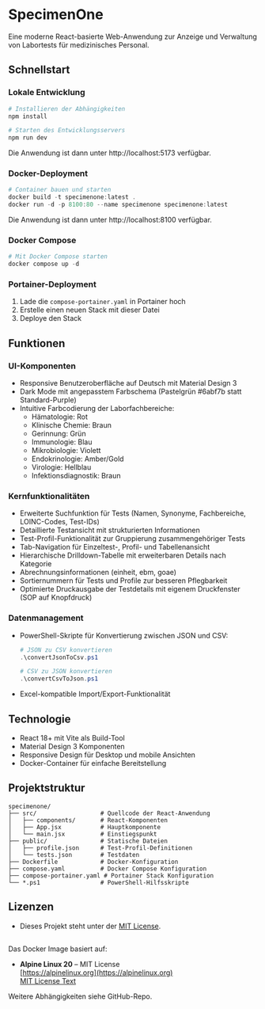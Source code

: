 # SpecimenOne

Eine moderne React-basierte Web-Anwendung zur Anzeige und Verwaltung von Labortests für medizinisches Personal.

## Schnellstart

### Lokale Entwicklung

```powershell
# Installieren der Abhängigkeiten
npm install

# Starten des Entwicklungsservers
npm run dev
```
Die Anwendung ist dann unter http://localhost:5173 verfügbar.

### Docker-Deployment

```powershell
# Container bauen und starten
docker build -t specimenone:latest .
docker run -d -p 8100:80 --name specimenone specimenone:latest
```
Die Anwendung ist dann unter http://localhost:8100 verfügbar.

### Docker Compose

```powershell
# Mit Docker Compose starten
docker compose up -d
```

### Portainer-Deployment

1. Lade die `compose-portainer.yaml` in Portainer hoch
2. Erstelle einen neuen Stack mit dieser Datei
3. Deploye den Stack

## Funktionen

### UI-Komponenten
- Responsive Benutzeroberfläche auf Deutsch mit Material Design 3
- Dark Mode mit angepasstem Farbschema (Pastelgrün #6abf7b statt Standard-Purple)
- Intuitive Farbcodierung der Laborfachbereiche:
  - Hämatologie: Rot
  - Klinische Chemie: Braun
  - Gerinnung: Grün
  - Immunologie: Blau
  - Mikrobiologie: Violett
  - Endokrinologie: Amber/Gold
  - Virologie: Hellblau
  - Infektionsdiagnostik: Braun

### Kernfunktionalitäten
- Erweiterte Suchfunktion für Tests (Namen, Synonyme, Fachbereiche, LOINC-Codes, Test-IDs)
- Detaillierte Testansicht mit strukturierten Informationen
- Test-Profil-Funktionalität zur Gruppierung zusammengehöriger Tests
- Tab-Navigation für Einzeltest-, Profil- und Tabellenansicht
- Hierarchische Drilldown-Tabelle mit erweiterbaren Details nach Kategorie
- Abrechnungsinformationen (einheit, ebm, goae)
- Sortiernummern für Tests und Profile zur besseren Pflegbarkeit
- Optimierte Druckausgabe der Testdetails mit eigenem Druckfenster (SOP auf Knopfdruck)

### Datenmanagement
- PowerShell-Skripte für Konvertierung zwischen JSON und CSV:
  ```powershell
  # JSON zu CSV konvertieren
  .\convertJsonToCsv.ps1
  
  # CSV zu JSON konvertieren
  .\convertCsvToJson.ps1
  ```
- Excel-kompatible Import/Export-Funktionalität

## Technologie

- React 18+ mit Vite als Build-Tool
- Material Design 3 Komponenten
- Responsive Design für Desktop und mobile Ansichten
- Docker-Container für einfache Bereitstellung

## Projektstruktur

```
specimenone/
├── src/                  # Quellcode der React-Anwendung
│   ├── components/       # React-Komponenten
│   ├── App.jsx           # Hauptkomponente
│   └── main.jsx          # Einstiegspunkt
├── public/               # Statische Dateien
│   ├── profile.json      # Test-Profil-Definitionen
│   └── tests.json        # Testdaten
├── Dockerfile            # Docker-Konfiguration
├── compose.yaml          # Docker Compose Konfiguration
├── compose-portainer.yaml # Portainer Stack Konfiguration
└── *.ps1                 # PowerShell-Hilfsskripte
```

## Lizenzen

 - Dieses Projekt steht unter der [MIT License](./LICENSE).

##

Das Docker Image basiert auf:

- **Alpine Linux 20** – MIT License  
  [https://alpinelinux.org](https://alpinelinux.org)  
  [MIT License Text](https://opensource.org/licenses/MIT)

Weitere Abhängigkeiten siehe GitHub-Repo.